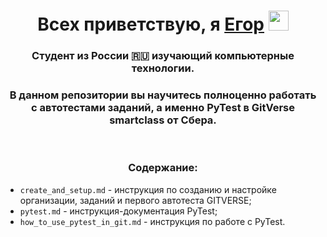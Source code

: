 <h1 align="center">Всех приветствую, я <a href="https://kluchegor.ru/" target="_blank">Егор</a> 
<img src="https://github.com/blackcater/blackcater/raw/main/images/Hi.gif" height="32"/></h1>
<h3 align="center">Студент  из России 🇷🇺 изучающий компьютерные технологии.</h3>
<h3 align="center">В данном репозитории вы научитесь полноценно работать с автотестами заданий, а именно PyTest в GitVerse smartclass от Сбера.</h3>
</br>
<h3 align="center">Содержание:</h3>

- `create_and_setup.md` - инструкция по созданию и настройке организации, заданий и первого автотеста GITVERSE;
- `pytest.md` - инструкция-документация PyTest;
- `how_to_use_pytest_in_git.md` - инструкция по работе с PyTest.

